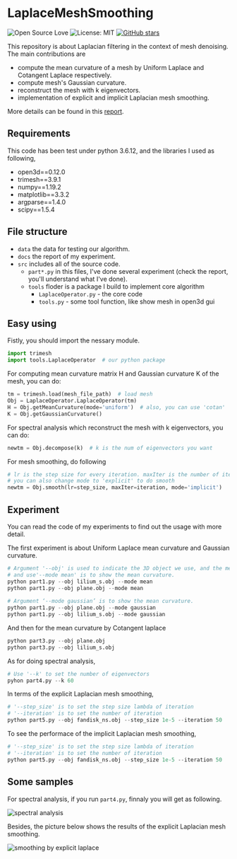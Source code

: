 # LaplaceMeshSmoothing

![Open Source Love](https://badges.frapsoft.com/os/v1/open-source.svg?v=103)
![License: MIT](https://img.shields.io/badge/License-MIT-yellow.svg)
[![GitHub stars](https://img.shields.io/github/stars/mremilien/LaplaceMeshSmoothing.svg?style=social)](https://github.com/mremilien/LaplaceMeshSmoothing/stargazers)

This repository is about Laplacian filtering in the context of mesh denoising. The main contributions are
* compute the mean curvature of a mesh by Uniform Laplace and Cotangent Laplace respectively.
* compute mesh's Gaussian curvature.
* reconstruct the mesh with k eigenvectors.
* implementation of explicit and implicit Laplacian mesh smoothing.

More details can be found in this [report](https://github.com/mremilien/LaplaceMeshSmoothing/blob/main/doc/report.pdf).

## Requirements 
This code has been test under python 3.6.12, and the libraries I used as following,
* open3d==0.12.0
* trimesh==3.9.1
* numpy==1.19.2
* matplotlib==3.3.2
* argparse==1.4.0
* scipy==1.5.4

## File structure
* `data` the data for testing our algorithm.
* `docs` the report of my experiment.
* `src` includes all of the source code.
   * `part*.py` in this files, I've done several experiment (check the report, you'll understand what I've done).
   * `tools` floder is a package I build to implement core algorithm
        * `LaplaceOperator.py` - the core code
        * `tools.py` - some tool function, like show mesh in open3d gui
 
## Easy using
Fistly, you should import the nessary module.
``` python
import trimesh
import tools.LaplaceOperator  # our python package
```
For computing mean curvature matrix H and Gaussian curvature K of the mesh, you can do:
``` python
tm = trimesh.load(mesh_file_path)  # load mesh
Obj = LaplaceOperator.LaplaceOperator(tm)
H = Obj.getMeanCurvature(mode='uniform')  # also, you can use 'cotan'
K = Obj.getGaussianCurvature()
```
For spectral analysis which reconstruct the mesh with k eigenvectors, you can do:
``` python
newtm = Obj.decompose(k)  # k is the num of eigenvectors you want
```
For mesh smoothing, do following
``` python
# lr is the step size for every iteration. maxIter is the number of iteration
# you can also change mode to 'explicit' to do smooth
newtm = Obj.smooth(lr=step_size, maxIter=iteration, mode='implicit')
```
 
## Experiment
You can read the code of my experiments to find out the usage with more detail.
  
The first experiment is about Uniform Laplace mean curvature and Gaussian curvature.
``` python
# Argument '--obj' is used to indicate the 3D object we use, and the mesh I use here can be found in data folder.
# and use'--mode mean' is to show the mean curvature.
python part1.py --obj lilium_s.obj --mode mean
python part1.py --obj plane.obj --mode mean
 
# Argument ‘--mode gaussian’ is to show the mean curvature.
python part1.py --obj plane.obj --mode gaussian
python part1.py --obj lilium_s.obj --mode gaussian
```
And then for the mean curvature by Cotangent laplace
``` python
python part3.py --obj plane.obj
python part3.py --obj lilium_s.obj
```
As for doing spectral analysis,
``` python
# Use '--k' to set the number of eigenvectors
pyhon part4.py --k 60
```
In terms of the explicit Laplacian mesh smoothing,
``` python
# '--step_size' is to set the step size lambda of iteration
# '--iteration' is to set the number of iteration
python part5.py --obj fandisk_ns.obj --step_size 1e-5 --iteration 50
```
To see the performace of the implicit Laplacian mesh smoothing,
``` python
# '--step_size' is to set the step size lambda of iteration
# '--iteration' is to set the number of iteration
python part5.py --obj fandisk_ns.obj --step_size 1e-5 --iteration 50
```

## Some samples
For spectral analysis, if you run `part4.py`, finnaly you will get as following.

![spectral analysis](https://user-images.githubusercontent.com/22772725/112777180-6a8b9400-9039-11eb-8096-3589c6f0b031.png)

Besides, the picture below shows the results of the explicit Laplacian mesh smoothing.

![smoothing by explicit laplace](https://user-images.githubusercontent.com/22772725/112777319-d0781b80-9039-11eb-8903-7057e9cd96bd.png)


